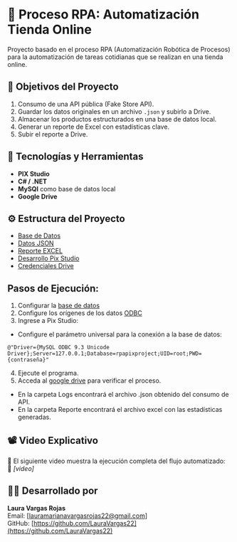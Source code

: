 # 🤖 Proceso RPA: Automatización Tienda Online
Proyecto basado en el proceso RPA (Automatización Robótica de Procesos) para la automatización de tareas cotidianas que se realizan en una tienda online.

## 🚀 Objetivos del Proyecto

1. Consumo de una API pública (Fake Store API).
2. Guardar los datos originales en un archivo `.json` y subirlo a Drive.
3. Almacenar los productos estructurados en una base de datos local.
4. Generar un reporte de Excel con estadísticas clave.
5. Subir el reporte a Drive.

## 🧰 Tecnologías y Herramientas

- **PIX Studio**
- **C# / .NET**
- **MySQl** como base de datos local
- **Google Drive**

## ⚙️ Estructura del Proyecto
- [Base de Datos](./db/ddl.sql)
- [Datos JSON]()
- [Reporte EXCEL]()
- [Desarrollo Pix Studio]()
- [Credenciales Drive]()

## Pasos de Ejecución:
1. Configurar la [base de datos](./db/ddl.sql)
2. Configure los orígenes de los datos [ODBC](https://youtu.be/qltVns9_3BM)
3. Ingrese a Pix Studio:
- Configure el parámetro universal para la conexión a la base de datos:
```
@"Driver={MySQL ODBC 9.3 Unicode Driver};Server=127.0.0.1;Database=rpapixproject;UID=root;PWD={contraseña}"
```
4. Ejecute el programa.
5. Acceda al [google drive](https://drive.google.com/drive/folders/1hKAi4wDOWtIMyarSNdoQBj9hZnZsn3qh?usp=drive_link) para verificar el proceso.
- En la carpeta Logs encontrará el archivo .json obtenido del consumo de API.
- En la carpeta Reporte encontrará el archivo excel con las estadísticas generadas.

## 📽️ Video Explicativo

🎥 El siguiente video muestra la ejecución completa del flujo automatizado:  
📎 *[video]*

## 👩‍💻 Desarrollado por

**Laura Vargas Rojas**  
Email: [lauramarianavargasrojas22@gmail.com]  
GitHub: [https://github.com/LauraVargas22](https://github.com/LauraVargas22)